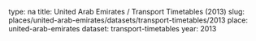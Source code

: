 type: na
title: United Arab Emirates / Transport Timetables (2013)
slug: places/united-arab-emirates/datasets/transport-timetables/2013
place: united-arab-emirates
dataset: transport-timetables
year: 2013
